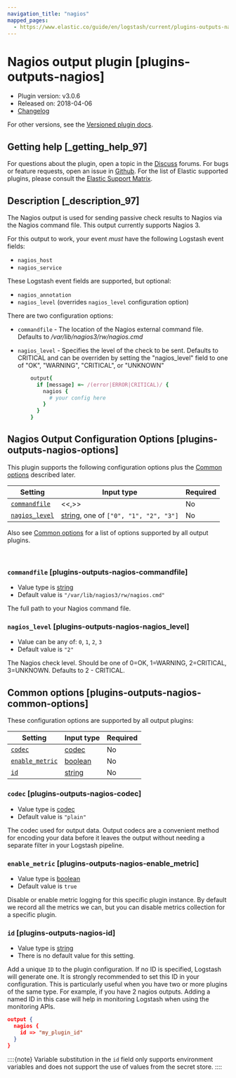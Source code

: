 ```yaml
---
navigation_title: "nagios"
mapped_pages:
  - https://www.elastic.co/guide/en/logstash/current/plugins-outputs-nagios.html
---
```


# Nagios output plugin [plugins-outputs-nagios]


* Plugin version: v3.0.6
* Released on: 2018-04-06
* [Changelog](https://github.com/logstash-plugins/logstash-output-nagios/blob/v3.0.6/CHANGELOG.md)

For other versions, see the [Versioned plugin docs](logstash-docs://reference/output-nagios-index.md).

## Getting help [_getting_help_97]

For questions about the plugin, open a topic in the [Discuss](http://discuss.elastic.co) forums. For bugs or feature requests, open an issue in [Github](https://github.com/logstash-plugins/logstash-output-nagios). For the list of Elastic supported plugins, please consult the [Elastic Support Matrix](https://www.elastic.co/support/matrix#logstash_plugins).


## Description [_description_97]

The Nagios output is used for sending passive check results to Nagios via the Nagios command file. This output currently supports Nagios 3.

For this output to work, your event *must* have the following Logstash event fields:

* `nagios_host`
* `nagios_service`

These Logstash event fields are supported, but optional:

* `nagios_annotation`
* `nagios_level` (overrides `nagios_level` configuration option)

There are two configuration options:

* `commandfile` - The location of the Nagios external command file. Defaults to */var/lib/nagios3/rw/nagios.cmd*
* `nagios_level` - Specifies the level of the check to be sent. Defaults to CRITICAL and can be overriden by setting the "nagios_level" field to one of "OK", "WARNING", "CRITICAL", or "UNKNOWN"

    ```ruby
        output{
          if [message] =~ /(error|ERROR|CRITICAL)/ {
            nagios {
              # your config here
            }
          }
        }
    ```



## Nagios Output Configuration Options [plugins-outputs-nagios-options]

This plugin supports the following configuration options plus the [Common options](#plugins-outputs-nagios-common-options) described later.

| Setting | Input type | Required |
| --- | --- | --- |
| [`commandfile`](#plugins-outputs-nagios-commandfile) | <<,>> | No |
| [`nagios_level`](#plugins-outputs-nagios-nagios_level) | [string](/reference/configuration-file-structure.md#string), one of `["0", "1", "2", "3"]` | No |

Also see [Common options](#plugins-outputs-nagios-common-options) for a list of options supported by all output plugins.

 

### `commandfile` [plugins-outputs-nagios-commandfile]

* Value type is [string](/reference/configuration-file-structure.md#string)
* Default value is `"/var/lib/nagios3/rw/nagios.cmd"`

The full path to your Nagios command file.


### `nagios_level` [plugins-outputs-nagios-nagios_level]

* Value can be any of: `0`, `1`, `2`, `3`
* Default value is `"2"`

The Nagios check level. Should be one of 0=OK, 1=WARNING, 2=CRITICAL, 3=UNKNOWN. Defaults to 2 - CRITICAL.



## Common options [plugins-outputs-nagios-common-options]

These configuration options are supported by all output plugins:

| Setting | Input type | Required |
| --- | --- | --- |
| [`codec`](#plugins-outputs-nagios-codec) | [codec](/reference/configuration-file-structure.md#codec) | No |
| [`enable_metric`](#plugins-outputs-nagios-enable_metric) | [boolean](/reference/configuration-file-structure.md#boolean) | No |
| [`id`](#plugins-outputs-nagios-id) | [string](/reference/configuration-file-structure.md#string) | No |

### `codec` [plugins-outputs-nagios-codec]

* Value type is [codec](/reference/configuration-file-structure.md#codec)
* Default value is `"plain"`

The codec used for output data. Output codecs are a convenient method for encoding your data before it leaves the output without needing a separate filter in your Logstash pipeline.


### `enable_metric` [plugins-outputs-nagios-enable_metric]

* Value type is [boolean](/reference/configuration-file-structure.md#boolean)
* Default value is `true`

Disable or enable metric logging for this specific plugin instance. By default we record all the metrics we can, but you can disable metrics collection for a specific plugin.


### `id` [plugins-outputs-nagios-id]

* Value type is [string](/reference/configuration-file-structure.md#string)
* There is no default value for this setting.

Add a unique `ID` to the plugin configuration. If no ID is specified, Logstash will generate one. It is strongly recommended to set this ID in your configuration. This is particularly useful when you have two or more plugins of the same type. For example, if you have 2 nagios outputs. Adding a named ID in this case will help in monitoring Logstash when using the monitoring APIs.

```json
output {
  nagios {
    id => "my_plugin_id"
  }
}
```

::::{note}
Variable substitution in the `id` field only supports environment variables and does not support the use of values from the secret store.
::::




